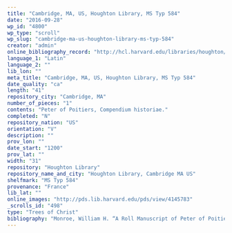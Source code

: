 ```yaml
---
title: "Cambridge, MA, US, Houghton Library, MS Typ 584"
date: "2016-09-28"
wp_id: "4800"
wp_type: "scroll"
wp_slug: "cambridge-ma-us-houghton-library-ms-typ-584"
creator: "admin"
online_bibliography_record: "http://hcl.harvard.edu/libraries/houghton/collections/early_manuscripts/bibliographies/Typ/Typ584.html"
language_1: "Latin"
language_2: ""
lib_lon: ""
meta_title: "Cambridge, MA, US, Houghton Library, MS Typ 584"
date_quality: "ca"
length: "41"
repository_city: "Cambridge, MA"
number_of_pieces: "1"
contents: "Peter of Poitiers, Compendium historiae."
completed: "N"
repository_nation: "US"
orientation: "V"
description: ""
prov_lon: ""
date_start: "1200"
prov_lat: ""
width: "31"
repository: "Houghton Library"
repository_name_and_city: "Houghton Library, Cambridge MA US"
shelfmark: "MS Typ 584"
provenance: "France"
lib_lat: ""
online_images: "http://pds.lib.harvard.edu/pds/view/4145783"
_scrolls_id: "498"
type: "Trees of Christ"
bibliography: "Monroe, William H. “A Roll Manuscript of Peter of Poitiers’ Compendium.” The Bulletin of the Cleveland Museum of Art, no. 65 (1978): 92–107. fn. 15"
---
```



